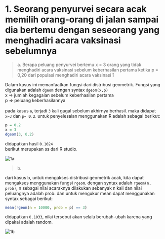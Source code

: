 # 1. Seorang penyurvei secara acak memilih orang-orang di jalan sampai dia bertemu dengan seseorang yang menghadiri acara vaksinasi sebelumnya

> a. Berapa peluang penyurvei bertemu x = 3 orang yang tidak menghadiri acara vaksinasi sebelum keberhasilan pertama ketika p = 0,20 dari populasi menghadiri acara vaksinasi ?

Dalam kasus ini memanfaatkan fungsi dari distribusi geometrik. Fungsi yang digunakan adalah `dgeom` dengan syntax `dgeom(x,p)`\
x => jumlah kegagalan sebelum keberhasilan pertama\
p => peluang keberhasilannya\
\
pada kasus `a`, terjadi `3` kali gagal sebelum akhirnya berhasil. maka didapat `x=3` dan `p= 0.2`. untuk penyelesaian menggunakan R adalah sebagai berikut: 

```R
p = 0.2
x = 3
dgeom(3, 0.2)
```
didapatkan hasil `0.1024`\
berikut merupakan ss dari R studio.

![1a](https://user-images.githubusercontent.com/115441787/195157051-7a400541-f180-4878-b71f-76daee2805af.png)

> b. 

dari kasus b, untuk mengakses distribusi geometrik acak, kita dapat mengakses menggunakan fungsi `rgeom`. dengan syntax adalah `rgeom(n, prob)`, n sebagai nilai acaraknya dilakukan sebanyak n kali dan nilai peluangnya adalah prob. dan untuk mengukur mean dapat menggunakan syntax sebagai berikut:

```R
mean(rgeom(n = 10000, prob = p) == 3)
```
didapatkan `0.1033`, nilai tersebut akan selalu berubah-ubah karena yang dipakai adalah random.

![1b](https://user-images.githubusercontent.com/115441787/195160430-e1090b9d-bdf4-46dd-aa79-77c4dd3346b2.png)


